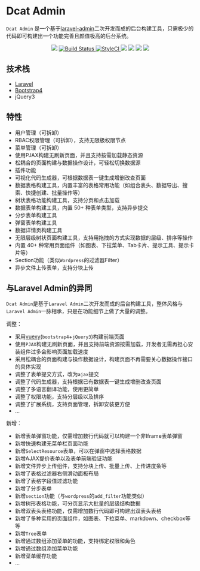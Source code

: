 # Dcat Admin

`Dcat Admin` 是一个基于[laravel-admin](https://www.laravel-admin.org/)二次开发而成的后台构建工具，只需极少的代码即可构建出一个功能完善且颜值极高的后台系统。

<p align="center">
    <a href="https://github.com/jqhph/dcat-admin/blob/master/LICENSE"><img src="https://img.shields.io/badge/license-MIT-7389D8.svg?style=flat" ></a>
    <a href="https://travis-ci.org/jqhph/dcat-admin">
        <img src="https://travis-ci.org/jqhph/dcat-admin.svg?branch=master" alt="Build Status">
    </a>
    <a href="https://styleci.io/repos/182349597">
        <img src="https://github.styleci.io/repos/182349597/shield" alt="StyleCI">
    </a>
    <a href="https://packagist.org/packages/dcat/laravel-admin" ><img src="https://poser.pugx.org/dcat/laravel-admin/v/stable" /></a> 
    <a href="https://packagist.org/packages/dcat/laravel-admin"><img src="https://img.shields.io/packagist/dt/dcat/laravel-admin.svg?color=" /></a> 
    <a><img src="https://img.shields.io/badge/php-7.1+-59a9f8.svg?style=flat" /></a> 
    <a><img src="https://img.shields.io/badge/laravel-5.5+-59a9f8.svg?style=flat" ></a>
</p>

## 技术栈

- [Laravel](https://laravel.com/)
- [Bootstrap4](https://getbootstrap.net/)
- jQuery3

## 特性

- 用户管理（可拆卸）
- RBAC权限管理（可拆卸），支持无限极权限节点
- 菜单管理（可拆卸）
- 使用PJAX构建无刷新页面，并且支持按需加载静态资源
- 松耦合的页面构建与数据操作设计，可轻松切换数据源
- 插件功能
- 可视化代码生成器，可根据数据表一键生成增删改查页面
- 数据表格构建工具，内置丰富的表格常用功能（如组合表头、数据导出、搜索、快捷创建、批量操作等）
- 树状表格功能构建工具，支持分页和点击加载
- 数据表单构建工具，内置 50+ 种表单类型，支持异步提交
- 分步表单构建工具
- 弹窗表单构建工具
- 数据详情页构建工具
- 无限层级树状页面构建工具，支持用拖拽的方式实现数据的层级、排序等操作
- 内置 40+ 种常用页面组件（如图表、下拉菜单、Tab卡片、提示工具、提示卡片等）
- Section功能（类似`Wordpress`的过滤器Filter）
- 异步文件上传表单，支持分块上传



## 与Laravel Admin的异同

`Dcat Admin`是基于`Laravel Admin`二次开发而成的后台构建工具，整体风格与`Laravel Admin`一脉相承，只是在功能细节上做了大量的调整。


调整：
- 采用[vuexy](https://pixinvent.com/demo/vuexy-vuejs-admin-dashboard-template/landing/)(`bootstrap4`+`jQuery3`)构建前端页面
- 使用`PJAX`构建无刷新页面，并且支持前端资源按需加载，开发者无需再担心安装组件过多会影响页面加载速度
- 采用松耦合的页面构建与操作数据设计，构建页面不再需要关心数据操作接口的具体实现
- 调整了表单提交方式，改为`ajax`提交
- 调整了代码生成器，支持根据已有数据表一键生成增删改查页面
- 调整了多语言翻译功能，使用更简单
- 调整了权限功能，支持分层级以及排序
- 调整了扩展系统，支持页面管理，拆卸安装更方便
- ...

新增：
- 新增表单弹窗功能，仅需增加数行代码就可以构建一个非Iframe表单弹窗
- 新增快速构建无菜单栏页面功能
- 新增`SelectResource`表单，可以在弹窗中选择表格数据
- 新增AJAX提价表单以及表单前端验证功能
- 新增文件异步上传组件，支持分块上传、批量上传、上传进度条等
- 新增了表格过滤器右侧滑动面板布局
- 新增了表格字段值过滤功能
- 新增了分步表单
- 新增`section`功能（与`wordpress`的`add_filter`功能类似）
- 新增树形表格功能，可分页显示大批量的层级结构数据
- 新增双表头表格功能，仅需增加数行代码即可构建出双表头表格
- 新增了多种实用的页面组件，如图表、下拉菜单、markdown、checkbox等等
- 新增`Tree`表单
- 新增通过数组添加菜单的功能，支持绑定权限和角色
- 新增通过数组添加菜单功能
- 新增菜单缓存功能
- ...
